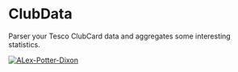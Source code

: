 # ClubData
Parser your Tesco ClubCard data and aggregates some interesting statistics. 

[![ALex-Potter-Dixon](https://circleci.com/gh/Alex-Potter-Dixon/clubdata.svg?style=svg)](https://app.circleci.com/pipelines/github/Alex-Potter-Dixon/clubdata)
